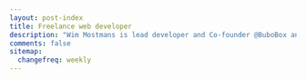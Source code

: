 ```yaml
---
layout: post-index
title: Freelance web developer
description: "Wim Mostmans is lead developer and Co-founder @BuboBox and @Ambassify, Freelancer, Open source contributor and Former CodeCanyon reviewer"
comments: false
sitemap:
  changefreq: weekly
---
```

